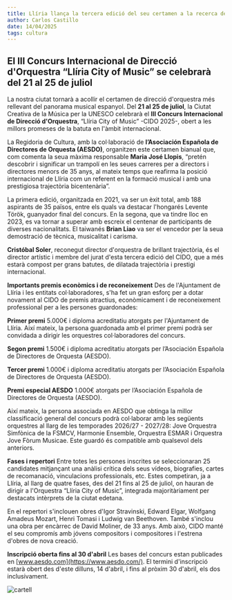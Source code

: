 ```yaml
---
title: Llíria llança la tercera edició del seu certamen a la recerca de la millor batuta jove mundial
author: Carlos Castillo
date: 14/04/2025
tags: cultura
---
```


## El III Concurs Internacional de Direcció d'Orquestra “Llíria City of Music” se celebrarà del 21 al 25 de juliol

La nostra ciutat tornarà a acollir el certamen de direcció d'orquestra més rellevant del panorama musical espanyol. Del **21 al 25 de juliol**, la Ciutat Creativa de la Música per la UNESCO celebrarà el **III Concurs Internacional de Direcció d'Orquestra**, “Llíria City of Music” -CIDO 2025-, obert a les millors promeses de la batuta en l'àmbit internacional.

La Regidoria de Cultura, amb la col·laboració de **l’Asociación Española de Directores de Orquesta (AESDO)**, organitzen este certamen bianual que, com comenta la seua màxima responsable **Maria José Llopis**, “pretén descobrir i significar un trampolí en les seues carreres per a directors i directores menors de 35 anys, al mateix temps que reafirma la posició internacional de Llíria com un referent en la formació musical i amb una prestigiosa trajectòria bicentenària”.

La primera edició, organitzada en 2021, va ser un èxit total, amb 188 aspirants de 35 països, entre els quals va destacar l'hongarés Levente Török, guanyador final del concurs. En la segona, que va tindre lloc en 2023, es va tornar a superar amb escreix el centenar de participants de diverses nacionalitats. El taiwanés **Brian Liao** va ser el vencedor per la seua demostració de tècnica, musicalitat i carisma.

**Cristóbal Soler**, reconegut director d'orquestra de brillant trajectòria, és el director artístic i membre del jurat d'esta tercera edició del CIDO, que a més estarà compost per grans batutes, de dilatada trajectòria i prestigi internacional.

**Importants premis econòmics i de reconeixement**
Des de l'Ajuntament de Llíria i les entitats col·laboradores, s'ha fet un gran esforç per a dotar novament al CIDO de premis atractius, econòmicament i de reconeixement professional per a les persones guardonades:

**Primer premi**
5.000€ i diploma acreditatiu atorgats per l'Ajuntament de Llíria. Així mateix, la persona guardonada amb el primer premi podrà ser convidada a dirigir les orquestres col·laboradores del concurs. 

**Segon premi**
1.500€ i diploma acreditatiu atorgats per l’Asociación Española de Directores de Orquesta (AESDO).

**Tercer premi**
1.000€ i diploma acreditatiu atorgats per l’Asociación Española de Directores de Orquesta (AESDO).

**Premi especial AESDO**
1.000€ atorgats per l’Asociación Española de Directores de Orquesta (AESDO).

Així mateix, la persona associada en AESDO que obtinga la millor classificació general del concurs podrà col·laborar amb les següents orquestres al llarg de les temporades 2026/27 - 2027/28: Jove Orquestra Simfònica de la FSMCV, Harmonie Ensemble, Orquestra ESMAR i Orquestra Jove Fòrum Musicae. Este guardó és compatible amb qualsevol dels anteriors.

**Fases i repertori**
Entre totes les persones inscrites se seleccionaran 25 candidates mitjançant una anàlisi crítica dels seus vídeos, biografies, cartes de recomanació, vinculacions professionals, etc. Estes competiran, ja a Llíria, al llarg de quatre fases, des del 21 fins al 25 de juliol, on hauran de dirigir a l'Orquestra “Llíria City of Music”, integrada majoritàriament per destacats intèrprets de la ciutat edetana.

En el repertori s'inclouen obres d'Igor Stravinski, Edward Elgar, Wolfgang Amadeus Mozart, Henri Tomasi i Ludwig van Beethoven. També s'inclou una obra per encàrrec de David Moliner, de 33 anys. Amb això, CIDO manté el seu compromís amb jóvens compositors i compositores i l'estrena d'obres de nova creació.

**Inscripció oberta fins al 30 d'abril**
Les bases del concurs estan publicades en [www.aesdo.com](https://www.aesdo.com/). El termini d'inscripció estarà obert des d'este dilluns, 14 d'abril, i fins al pròxim 30 d'abril, els dos inclusivament.

![ cartell ](/assets/continguts/recursos/20250414-CARTELCIDOLLIRIA2025.jpg "Cartell")
 